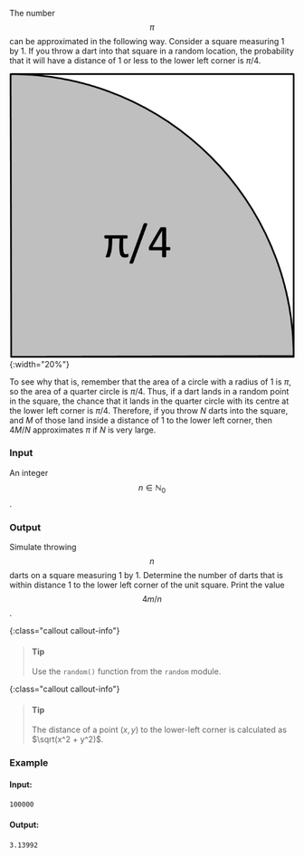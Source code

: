 The number $$\pi$$ can be approximated in the following way. Consider a square 
measuring 1 by 1. If you throw a dart into that square in a random location, the 
probability that it will have a distance of 1 or less to the lower left corner 
is $\pi/4$.

![pi](media/pi4.png "pi"){:width="20%"}

To see why that is, remember that the area of a circle with a radius of 1 is 
$\pi$, so the area of a quarter circle is $\pi/4$. Thus, if a dart lands in a 
random point in the square, the chance that it lands in the quarter circle with
its centre at the lower left corner is $\pi/4$. Therefore, if you throw $N$ 
darts into the square, and $M$ of those land inside a distance of 1 to the lower
left corner, then $4M/N$ approximates $\pi$ if $N$ is very large.

### Input

An integer $$n \in \mathbb{N}_0$$.

### Output

Simulate throwing $$n$$ darts on a square measuring 1 by 1. Determine the number
of darts that is within distance 1 to the lower left corner of the unit square. Print the value $$4m/n$$.

{:class="callout callout-info"}
> #### Tip
> Use the `random()` function from the `random` module.

{:class="callout callout-info"}
> #### Tip
> The distance of a point $(x, y)$ to the lower-left corner is calculated as 
>$\sqrt(x^2 + y^2)$.

### Example

#### Input:

```
100000
```

#### Output:

```
3.13992
```
